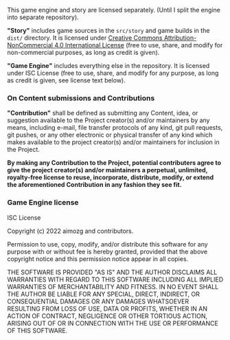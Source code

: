 This game engine and story are licensed separately. (Until I split the engine into separate repository).

**"Story"** includes game sources in the `src/story` and game builds in the `dist/` directory. It is licensed under [Creative Commons Attribution-NonCommercial 4.0 International License](https://creativecommons.org/licenses/by-nc/4.0/) (free to use, share, and modify for non-commercial purposes, as long as credit is given).

**"Game Engine"** includes everything else in the repository. It is licensed under ISC License (free to use, share, and modify for any purpose, as long as credit is given, see license text below).

### On Content submissions and Contributions

<!-- these definition and agreement taken from Lilith's Throne license -->

**"Contribution"** shall be defined as submitting any Content, idea, or suggestion available to the Project creator(s) and/or maintainers by any means, including e-mail, file transfer protocols of any kind, git pull requests, git pushes, or any other electronic or physical transfer of any kind which makes available to the project creator(s) and/or maintainers for inclusion in the Project.

**By making any Contribution to the Project, potential contributers agree to give the project creator(s) and/or maintainers a perpetual, unlimited, royalty-free license to reuse, incorporate, distribute, modify, or extend the aforementioned Contribution in any fashion they see fit.**

### Game Engine license

ISC License

Copyright (c) 2022 aimozg and contributors.

Permission to use, copy, modify, and/or distribute this software for any
purpose with or without fee is hereby granted, provided that the above
copyright notice and this permission notice appear in all copies.

THE SOFTWARE IS PROVIDED "AS IS" AND THE AUTHOR DISCLAIMS ALL WARRANTIES WITH
REGARD TO THIS SOFTWARE INCLUDING ALL IMPLIED WARRANTIES OF MERCHANTABILITY
AND FITNESS. IN NO EVENT SHALL THE AUTHOR BE LIABLE FOR ANY SPECIAL, DIRECT,
INDIRECT, OR CONSEQUENTIAL DAMAGES OR ANY DAMAGES WHATSOEVER RESULTING FROM
LOSS OF USE, DATA OR PROFITS, WHETHER IN AN ACTION OF CONTRACT, NEGLIGENCE OR
OTHER TORTIOUS ACTION, ARISING OUT OF OR IN CONNECTION WITH THE USE OR
PERFORMANCE OF THIS SOFTWARE.